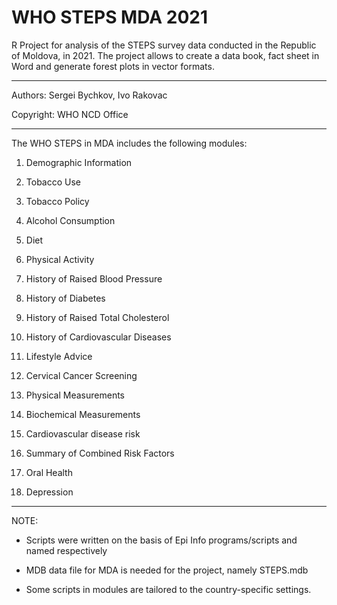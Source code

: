 # WHO STEPS MDA 2021

R Project for analysis of the STEPS survey data conducted in the Republic of Moldova, in 2021.
The project allows to create a data book, fact sheet in Word and generate forest plots in vector formats.

------------------------------------------------------------------------

Authors: Sergei Bychkov, Ivo Rakovac

Copyright: WHO NCD Office

------------------------------------------------------------------------

The WHO STEPS in MDA includes the following modules:

1.  Demographic Information

2.  Tobacco Use

3.  Tobacco Policy

4.  Alcohol Consumption

5.  Diet

6.  Physical Activity

7.  History of Raised Blood Pressure

8.  History of Diabetes

9.  History of Raised Total Cholesterol

10.  History of Cardiovascular Diseases

11. Lifestyle Advice

12. Cervical Cancer Screening

13. Physical Measurements

14. Biochemical Measurements

15. Cardiovascular disease risk

16. Summary of Combined Risk Factors

17. Oral Health

18. Depression

------------------------------------------------------------------------

NOTE:

-   Scripts were written on the basis of Epi Info programs/scripts and named respectively

-   MDB data file for MDA is needed for the project, namely STEPS.mdb

-   Some scripts in modules are tailored to the country-specific settings.
